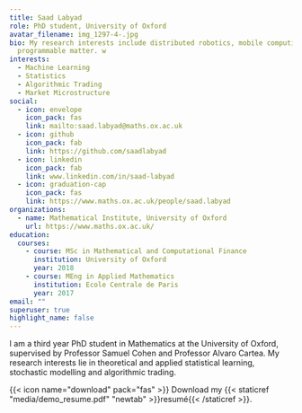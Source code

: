 ```yaml
---
title: Saad Labyad
role: PhD student, University of Oxford
avatar_filename: img_1297-4-.jpg
bio: My research interests include distributed robotics, mobile computing and
  programmable matter. w
interests:
  - Machine Learning
  - Statistics
  - Algorithmic Trading
  - Market Microstructure
social:
  - icon: envelope
    icon_pack: fas
    link: mailto:saad.labyad@maths.ox.ac.uk
  - icon: github
    icon_pack: fab
    link: https://github.com/saadlabyad
  - icon: linkedin
    icon_pack: fab
    link: www.linkedin.com/in/saad-labyad
  - icon: graduation-cap
    icon_pack: fas
    link: https://www.maths.ox.ac.uk/people/saad.labyad
organizations:
  - name: Mathematical Institute, University of Oxford
    url: https://www.maths.ox.ac.uk/
education:
  courses:
    - course: MSc in Mathematical and Computational Finance
      institution: University of Oxford
      year: 2018
    - course: MEng in Applied Mathematics
      institution: Ecole Centrale de Paris
      year: 2017
email: ""
superuser: true
highlight_name: false
---
```

I am a third year PhD student in Mathematics at the University of Oxford, supervised by Professor Samuel Cohen and Professor Alvaro Cartea. My research interests lie in theoretical and applied statistical learning, stochastic modelling and algorithmic trading.

{{< icon name="download" pack="fas" >}} Download my {{< staticref "media/demo_resume.pdf" "newtab" >}}resumé{{< /staticref >}}.